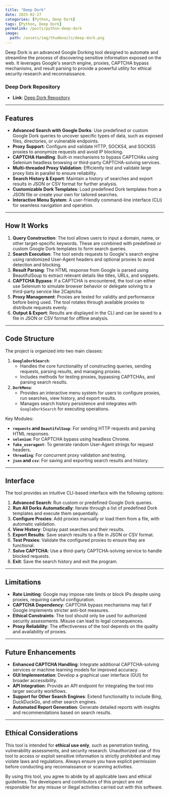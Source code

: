 ```yaml
---
title: "Deep Dork"
date: 2025-02-27
categories: [Python, Deep Dork]
tags: [Python, Deep Dork]
permalink: /posts/python-deep-dork
image:
  path: /assets/img/thumbnails/deep-dork.png
---
```





Deep Dork is an advanced Google Dorking tool designed to automate and streamline the process of discovering sensitive information exposed on the web. It leverages Google's search engine, proxies, CAPTCHA bypass mechanisms, and result parsing to provide a powerful utility for ethical security research and reconnaissance.

### **Deep Dork Repository**

- **Link**: [Deep Dork Repository](https://github.com/Diogo-Lages/Deep-Dork)

---

## Features
- **Advanced Search with Google Dorks**: Use predefined or custom Google Dork queries to uncover specific types of data, such as exposed files, directories, or vulnerable endpoints.
- **Proxy Support**: Configure and validate HTTP, SOCKS4, and SOCKS5 proxies to anonymize requests and avoid IP blocking.
- **CAPTCHA Handling**: Built-in mechanisms to bypass CAPTCHAs using Selenium headless browsing or third-party CAPTCHA-solving services.
- **Multi-threaded Proxy Validation**: Efficiently test and validate large proxy lists in parallel to ensure reliability.
- **Search History & Export**: Maintain a history of searches and export results in JSON or CSV format for further analysis.
- **Customizable Dork Templates**: Load predefined Dork templates from a JSON file or create your own for tailored searches.
- **Interactive Menu System**: A user-friendly command-line interface (CLI) for seamless navigation and operation.

---

## How It Works
1. **Query Construction**: The tool allows users to input a domain, name, or other target-specific keywords. These are combined with predefined or custom Google Dork templates to form search queries.
2. **Search Execution**: The tool sends requests to Google's search engine using randomized User-Agent headers and optional proxies to avoid detection and blocking.
3. **Result Parsing**: The HTML response from Google is parsed using BeautifulSoup to extract relevant details like titles, URLs, and snippets.
4. **CAPTCHA Bypass**: If a CAPTCHA is encountered, the tool can either use Selenium to simulate browser behavior or delegate solving to a third-party service like 2Captcha.
5. **Proxy Management**: Proxies are tested for validity and performance before being used. The tool rotates through available proxies to distribute requests evenly.
6. **Output & Export**: Results are displayed in the CLI and can be saved to a file in JSON or CSV format for offline analysis.

---

## Code Structure
The project is organized into two main classes:
1. **`GoogleDorkSearch`**:
   - Handles the core functionality of constructing queries, sending requests, parsing results, and managing proxies.
   - Includes methods for testing proxies, bypassing CAPTCHAs, and parsing search results.
2. **`DorkMenu`**:
   - Provides an interactive menu system for users to configure proxies, run searches, view history, and export results.
   - Manages search history persistence and integrates with `GoogleDorkSearch` for executing operations.

Key Modules:
- **`requests` and `BeautifulSoup`**: For sending HTTP requests and parsing HTML responses.
- **`selenium`**: For CAPTCHA bypass using headless Chrome.
- **`fake_useragent`**: To generate random User-Agent strings for request headers.
- **`threading`**: For concurrent proxy validation and testing.
- **`json` and `csv`**: For saving and exporting search results and history.

---

## Interface
The tool provides an intuitive CLI-based interface with the following options:
1. **Advanced Search**: Run custom or predefined Google Dork queries.
2. **Run All Dorks Automatically**: Iterate through a list of predefined Dork templates and execute them sequentially.
3. **Configure Proxies**: Add proxies manually or load them from a file, with automatic validation.
4. **View History**: Display past searches and their results.
5. **Export Results**: Save search results to a file in JSON or CSV format.
6. **Test Proxies**: Validate the configured proxies to ensure they are functional.
7. **Solve CAPTCHA**: Use a third-party CAPTCHA-solving service to handle blocked requests.
8. **Exit**: Save the search history and exit the program.

---

## Limitations
- **Rate Limiting**: Google may impose rate limits or block IPs despite using proxies, requiring careful configuration.
- **CAPTCHA Dependency**: CAPTCHA bypass mechanisms may fail if Google implements stricter anti-bot measures.
- **Ethical Constraints**: The tool should only be used for authorized security assessments. Misuse can lead to legal consequences.
- **Proxy Reliability**: The effectiveness of the tool depends on the quality and availability of proxies.

---

## Future Enhancements
- **Enhanced CAPTCHA Handling**: Integrate additional CAPTCHA-solving services or machine learning models for improved accuracy.
- **GUI Implementation**: Develop a graphical user interface (GUI) for broader accessibility.
- **API Integration**: Provide an API endpoint for integrating the tool into larger security workflows.
- **Support for Other Search Engines**: Extend functionality to include Bing, DuckDuckGo, and other search engines.
- **Automated Report Generation**: Generate detailed reports with insights and recommendations based on search results.

---

## Ethical Considerations
This tool is intended for **ethical use only**, such as penetration testing, vulnerability assessments, and security research. Unauthorized use of this tool to access or exploit sensitive information is strictly prohibited and may violate laws and regulations. Always ensure you have explicit permission before conducting any reconnaissance or scanning activities.

By using this tool, you agree to abide by all applicable laws and ethical guidelines. The developers and contributors of this project are not responsible for any misuse or illegal activities carried out with this software.







